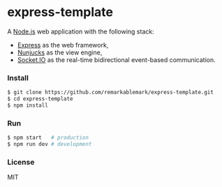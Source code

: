 # express-template

A [Node.js](https://nodejs.org) web application with the following stack:
- [Express](http://expressjs.com) as the web framework,
- [Nunjucks](https://mozilla.github.io/nunjucks/) as the view engine,
- [Socket.IO](http://socket.io) as the real-time bidirectional event-based communication.

### Install

```sh
$ git clone https://github.com/remarkablemark/express-template.git
$ cd express-template
$ npm install
```

### Run

```sh
$ npm start   # production
$ npm run dev # development
```

### License

MIT
